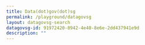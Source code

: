 ```yaml
---
title: Data(dot)gov(dot)sg
permalink: /playground/datagovsg
layout: datagovsg-search
datagovsg-id: 91972420-8942-4e40-8e6e-2dd437941e9d
description: ""
---
```


